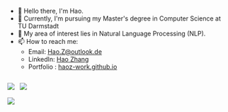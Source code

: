 - 👋 Hello there, I'm Hao.
- 👀 Currently, I'm pursuing my Master's degree in Computer Science at TU Darmstadt
- 🌱 My area of interest lies in Natural Language Processing (NLP).
- 📫 How to reach me: 
     - Email: [Hao.Z@outlook.de](mailto:Hao.Z@outlook.de)
     - LinkedIn: [Hao Zhang](https://www.linkedin.com/in/%E6%B5%A9-%E5%BC%A0-730426223/)
     - Portfolio : [haoz-work.github.io](https://haoz-work.github.io/)



<div style="display: flex; flex-direction: row;">
     
 <img class="img" src="https://github-readme-stats.vercel.app/api?username=HaoZ-Work&theme=radical" />  &nbsp;
 <img class="img" src="https://github-readme-streak-stats.herokuapp.com/?user=HaoZ-Work&theme=radical" />

</div>

<div align="left">

<img class="img" src="https://github-readme-stats.vercel.app/api/top-langs/?username=HaoZ-Work&theme=radical&layout=compact&hide=jupyter%20notebook" />

</div>

